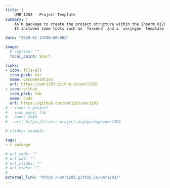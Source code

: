 ```yaml
---
title: |
    UMR 1283 - Project Template
summary: |
    An R package to create the project structure within the Inserm U1283 / CNRS UMR 8199 unit.
    It includes some tools such as `fexsend` and a `xaringan` template (downloaded from a [github.com/umr1283/xaringan-template](https://github.com/umr1283/xaringan-template)).

date: "2020-02-14T00:00:00Z"

image:
  # caption: ""
  focal_point: Smart

links:
- icon: file-alt
  icon_pack: far
  name: Documentation
  url: https://umr1283.github.io/umr1283/
- icon: github
  icon_pack: fab
  name: Code
  url: https://github.com/umr1283/umr1283
# - icon: r-project
#   icon_pack: fab
#   name: CRAN
#   url: https://cran.r-project.org/package=umr1283

# slides: example

tags:
- r package

# url_code: ""
# url_pdf: ""
# url_slides: ""
# url_video: ""
#
external_link: "https://umr1283.github.io/umr1283/"
---
```

